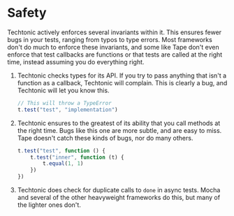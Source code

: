 # Safety

Techtonic actively enforces several invariants within it. This ensures fewer bugs in your tests, ranging from typos to type errors. Most frameworks don't do much to enforce these invariants, and some like Tape don't even enforce that test callbacks are functions or that tests are called at the right time, instead assuming you do everything right.

1. Techtonic checks types for its API. If you try to pass anything that isn't a function as a callback, Techtonic will complain. This is clearly a bug, and Techtonic will let you know this.

    ```js
    // This will throw a TypeError
    t.test("test", "implementation")
    ```

2. Techtonic ensures to the greatest of its ability that you call methods at the right time. Bugs like this one are more subtle, and are easy to miss. Tape doesn't catch these kinds of bugs, nor do many others.

    ```js
    t.test("test", function () {
        t.test("inner", function (t) {
            t.equal(1, 1)
        })
    })
    ```

3. Techtonic does check for duplicate calls to `done` in async tests. Mocha and several of the other heavyweight frameworks do this, but many of the lighter ones don't.
